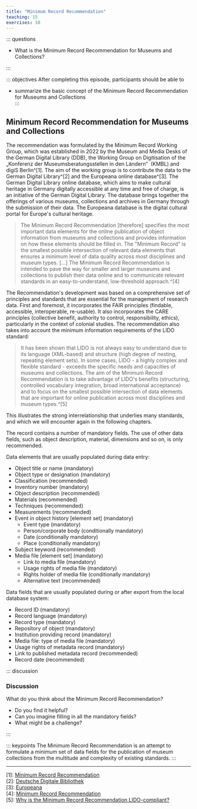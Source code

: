 ```yaml
---
title: "Minimum Record Recommendation"
teaching: 15
exercises: 10
---
```


::: questions 

- What is the Minimum Record Recommendation for Museums and Collections?

:::

::: objectives
After completing this episode, participants should be able to

- summarize the basic concept of the Minimum Record Recommendation for Museums and Collections  
:::

## Minimum Record Recommendation for Museums and Collections

The recommendation was formulated by the Minimum Record Working Group, which was established in 2022 by the Museum and Media Desks of the German Digital Library (DDB), the Working Group on Digitisation of the „Konferenz der Museumsberatungsstellen in den Ländern“  (KMBL) and digiS Berlin^[1]. 
The aim of the working group is to contribute the data to the German Digital Library^[2] and the Europeana online database^[3]. The German Digital Library online database, which aims to make cultural heritage in Germany digitally accessible at any time and free of charge, is an initiative of the German Digital Library. The database brings together the offerings of various museums, collections and archives in Germany through the submission of their data. The Europeana database is the digital cultural portal for Europe's cultural heritage.  

> The Minimum Record Recommendation [therefore] specifies the most important data elements for the online publication of object information from museums and collections and provides information on how these elements should be filled in. The "Minimum Record" is the smallest possible intersection of relevant data elements that ensures a minimum level of data quality across most disciplines and museum types. [...] The Minimum Record Recommendation is intended to pave the way for smaller and larger museums and collections to publish their data online and to communicate relevant standards in an easy-to-understand, low-threshold approach.^[4]

The Recommendation's development was based on a comprehensive set of principles and standards that are essential for the management of research data. First and foremost, it incorporates the FAIR principles (findable, accessible, interoperable, re-usable). It also incorporates the CARE principles (collective benefit, authority to control, responsibility, ethics), particularly in the context of colonial studies. The recommendation also takes into account the minimum information requirements of the LIDO standard:

> It has been shown that LIDO is not always easy to understand due to its language (XML-based) and structure (high degree of nesting, repeating element sets). In some cases, LIDO - a highly complex and flexible standard - exceeds the specific needs and capacities of museums and collections. The aim of the Minimum Record Recommendation is to take advantage of LIDO's benefits (structuring, controlled vocabulary integration, broad international acceptance) and to focus on the smallest possible intersection of data elements that are important for online publication across most disciplines and museum types.^[5]

This illustrates the strong interrelationship that underlies many standards, and which we will encounter again in the following chapters.

The record contains a number of mandatory fields. The use of other data fields, such as object description, material, dimensions and so on, is only recommended.  

Data elements that are usually populated during data entry:

* Object title or name (mandatory)
* Object type or designation (mandatory)
* Classification (recommended)
* Inventory number (mandatory)
* Object description (recommended)
* Materials (recommended)
* Techniques (recommended)
* Measurements (recommended)
* Event in object history [element set] (mandatory)
    * Event type (mandatory)
    * Person/corporate body (conditionally mandatory)
    * Date (conditionally mandatory)
    * Place (conditionally mandatory)
* Subject keyword (recommended)
* Media file [element set] (mandatory)
    * Link to media file (mandatory)
    * Usage rights of media file (mandatory)
    * Rights holder of media file (conditionally mandatory)
    * Alternative text (recommended)

Data fields that are usually populated during or after export from the local database system:

* Record ID (mandatory)
* Record language (mandatory)
* Record type (mandatory)
* Repository of object (mandatory)
* Institution providing record (mandatory)
* Media file: type of media file (mandatory)
* Usage rights of metadata record (mandatory)
* Link to published metadata record (recommended)
* Record date (recommended)  

::: discussion

### Discussion

What do you think about the Minimum Record Recommendation?
  
* Do you find it helpful?  
* Can you imagine filling in all the mandatory fields?  
* What might be a challenge?  

:::  

::: keypoints 
The Minimum Record Recommendation is an attempt to formulate a minimum set of data fields for the publication of museum collections from the multitude and complexity of existing standards.
:::  
__________________________________________________

[1]: [Minimum Record Recommendation](https://wiki.deutsche-digitale-bibliothek.de/pages/viewpage.action?pageId=218628097)  
[2]: [Deutsche Digitale Bibliothek](https://www.deutsche-digitale-bibliothek.de/?lang=en)  
[3]: [Europeana](https://www.europeana.eu/en)  
[4]: [Minimum Record Recommendation](https://wiki.deutsche-digitale-bibliothek.de/pages/viewpage.action?pageId=218628097)  
[5]: [Why is the Minimum Record Recommendation LIDO-compliant?](https://wiki.deutsche-digitale-bibliothek.de/pages/viewpage.action?pageId=218628162#FAQs(English)-WhatisthepurposeoftheLIDOsnippetsonthedataelementpages(%22ExpressioninLIDO%22)?)
